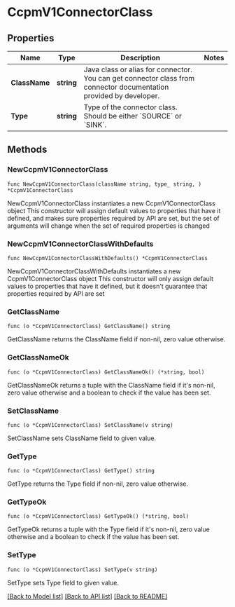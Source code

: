 # CcpmV1ConnectorClass

## Properties

Name | Type | Description | Notes
------------ | ------------- | ------------- | -------------
**ClassName** | **string** | Java class or alias for connector. You can get connector class from connector documentation provided by developer. | 
**Type** | **string** | Type of the connector class. Should be either &#x60;SOURCE&#x60; or &#x60;SINK&#x60;.  | 

## Methods

### NewCcpmV1ConnectorClass

`func NewCcpmV1ConnectorClass(className string, type_ string, ) *CcpmV1ConnectorClass`

NewCcpmV1ConnectorClass instantiates a new CcpmV1ConnectorClass object
This constructor will assign default values to properties that have it defined,
and makes sure properties required by API are set, but the set of arguments
will change when the set of required properties is changed

### NewCcpmV1ConnectorClassWithDefaults

`func NewCcpmV1ConnectorClassWithDefaults() *CcpmV1ConnectorClass`

NewCcpmV1ConnectorClassWithDefaults instantiates a new CcpmV1ConnectorClass object
This constructor will only assign default values to properties that have it defined,
but it doesn't guarantee that properties required by API are set

### GetClassName

`func (o *CcpmV1ConnectorClass) GetClassName() string`

GetClassName returns the ClassName field if non-nil, zero value otherwise.

### GetClassNameOk

`func (o *CcpmV1ConnectorClass) GetClassNameOk() (*string, bool)`

GetClassNameOk returns a tuple with the ClassName field if it's non-nil, zero value otherwise
and a boolean to check if the value has been set.

### SetClassName

`func (o *CcpmV1ConnectorClass) SetClassName(v string)`

SetClassName sets ClassName field to given value.


### GetType

`func (o *CcpmV1ConnectorClass) GetType() string`

GetType returns the Type field if non-nil, zero value otherwise.

### GetTypeOk

`func (o *CcpmV1ConnectorClass) GetTypeOk() (*string, bool)`

GetTypeOk returns a tuple with the Type field if it's non-nil, zero value otherwise
and a boolean to check if the value has been set.

### SetType

`func (o *CcpmV1ConnectorClass) SetType(v string)`

SetType sets Type field to given value.



[[Back to Model list]](../README.md#documentation-for-models) [[Back to API list]](../README.md#documentation-for-api-endpoints) [[Back to README]](../README.md)


